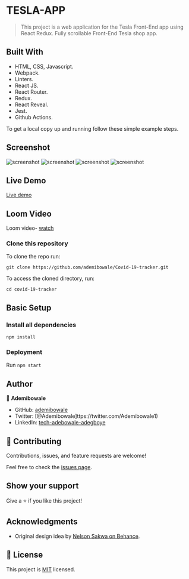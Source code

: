 # TESLA-APP

> This project is a web application for the Tesla Front-End app using React Redux. Fully scrollable Front-End Tesla shop app.


## Built With

- HTML, CSS, Javascript.
- Webpack.
- Linters. 
- React JS. 
- React Router. 
- Redux. 
- React Reveal. 
- Jest. 
- Github Actions.

To get a local copy up and running follow these simple example steps.

## Screenshot
![screenshot](./public/images/model3.png)
![screenshot](./public/images/modelX.png)
![screenshot](./public/images/modelY.png)
![screenshot](./public/images/tesla-app-gif.gif)

## Live Demo

[Live demo](https://corona-virus-pandemic.netlify.app/)


## Loom Video

Loom video- [watch](https://www.loom.com/share/b9a3779010c649cbb1c4a6c664f28c91)


### Clone this repository

To clone the repo run:
```
git clone https://github.com/ademibowale/Covid-19-tracker.git  
```
To access the cloned directory, run:
```
cd covid-19-tracker
```

## Basic Setup
### Install all dependencies

```
npm install
```

### Deployment

Run ```npm start```

## Author

👤 **Ademibowale**

- GitHub: [ademibowale](https://github.com/ademibowale)
- Twitter: [@Ademibowale]ttps://twitter.com/Ademibowale1)
- LinkedIn: [tech-adebowale-adegboye](https://www.linkedin.com/in/tech-adebowale-adegboye/)

## 🤝 Contributing

Contributions, issues, and feature requests are welcome!

Feel free to check the [issues page](https://github.com/ademibowale/Covid-19-tracker/issues).

## Show your support

Give a ⭐️ if you like this project!

## Acknowledgments

- Original design idea by [Nelson Sakwa on Behance](https://www.behance.net/sakwadesignstudio).


## 📝 License

This project is [MIT](./MIT.md) licensed.
